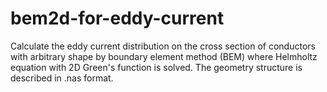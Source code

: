 # bem2d-for-eddy-current

Calculate the eddy current distribution on the cross section of conductors with arbitrary shape by boundary element method (BEM) where Helmholtz equation with 2D Green's function is solved. The geometry structure is described in .nas format. 

